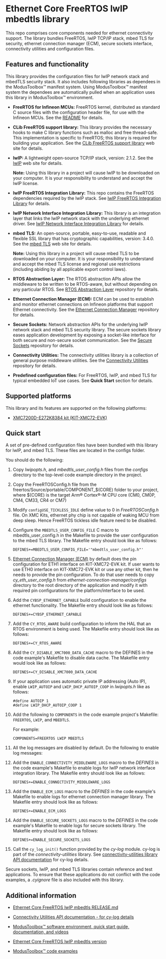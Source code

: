 # Ethernet Core FreeRTOS lwIP mbedtls library

This repo comprises core components needed for ethernet connectivity support. The library bundles FreeRTOS, lwIP TCP/IP stack, mbed TLS for security, ethernet connection manager (ECM), secure sockets interface, connectivity utilities and configuration files.

## Features and functionality

This library provides the configuration files for lwIP network stack and mbedTLS security stack. It also includes following libraries as dependees in the ModusToolbox&trade; manifest system. Using ModusToolbox&trade; manifest system the dependees are automatically pulled when an application uses this library in ModusToolbox&trade; environment.

- **FreeRTOS for Infineon MCUs:** FreeRTOS kernel, distributed as standard C source files with the configuration header file, for use with the Infineon MCUs. See the
[README](https://github.com/Infineon/freertos/blob/master/README.md) for details.

- **CLib FreeRTOS support library:** This library provides the necessary hooks to make C library functions such as malloc and free thread-safe. This implementation is specific to FreeRTOS; this library is required for building your application. See the [CLib FreeRTOS support library](https://github.com/Infineon/clib-support) web site for details.

- **lwIP:** A lightweight open-source TCP/IP stack, version: 2.1.2. See the [lwIP](https://savannah.nongnu.org/projects/lwip/) web site for details.

   **Note:** Using this library in a project will cause lwIP to be downloaded on your computer. It is your responsibility to understand and accept the lwIP license.

- **lwIP FreeRTOS Integration Library:** This repo contains the FreeRTOS dependencies required by the lwIP stack. See [lwIP FreeRTOS Integration Library](https://github.com/Infineon/lwip-freertos-integration) for details.

- **lwIP Network Interface Integration Library:** This library is an integration layer that links the lwIP network stack with the underlying ethernet driver. See [lwIP Network Interface Integration Library](https://github.com/Infineon/lwip-network-interface-integration) for details.

- **mbed TLS:** An open-source, portable, easy-to-use, readable and flexible SSL library that has cryptographic capabilities, version: 3.4.0. See the [mbed TLS](https://tls.mbed.org/) web site for details.

   **Note:** Using this library in a project will cause mbed TLS to be downloaded on your computer. It is your responsibility to understand and accept the mbed TLS license and regional use restrictions (including abiding by all applicable export control laws).

- **RTOS Abstraction Layer:** The RTOS abstraction APIs allow the middleware to be written to be RTOS-aware, but without depending on any particular RTOS. See [RTOS Abstraction Layer](https://github.com/Infineon/abstraction-rtos) repository for details.

- **Ethernet Connection Manager (ECM):** ECM can be used to establish and monitor ethernet connections on Infineon platforms that support Ethernet connectivity. See the [Ethernet Connection Manager](https://github.com/Infineon/ethernet-connection-manager) repository for details.

- **Secure Sockets:** Network abstraction APIs for the underlying lwIP network stack and mbed TLS security library. The secure sockets library eases application development by exposing a socket-like interface for both secure and non-secure socket communication. See the [Secure Sockets](https://github.com/Infineon/secure-sockets) repository for details.

- **Connectivity Utilities:** The connectivity utilities library is a collection of general purpose middleware utilities. See the [Connectivity Utilities](https://github.com/Infineon/connectivity-utilities) repository for details.

- **Predefined configuration files:** For FreeRTOS, lwIP, and mbed TLS for typical embedded IoT use cases. See **Quick Start** section for details.

## Supported platforms

This library and its features are supported on the following platforms:

- [XMC7200D-E272K8384 kit (KIT-XMC72-EVK)](https://www.infineon.com/KIT_XMC72_EVK)

## Quick start
 
A set of pre-defined configuration files have been bundled with this library for lwIP, and mbed TLS. These files are located in the configs folder.

You should do the following:

1. Copy *lwipopts.h*, and *mbedtls_user_config.h* files from the *configs* directory to the top-level code example directory in the project.

2. Copy the FreeRTOSConfig.h file from the freertos/Source/portable/COMPONENT_$(CORE) folder to your project, where $(CORE) is the target Arm® Cortex®-M CPU core (CM0, CM0P, CM4, CM33, CR4 or CM7)

3. Modify `configUSE_TICKLESS_IDLE` define value to 0 in *FreeRTOSConfig.h* file. On XMC Kits, ethernet phy chip is not capable of waking MCU from deep sleep. Hence FreeRTOS tickless idle feature need to be disabled.

4. Configure the `MBEDTLS_USER_CONFIG_FILE` C macro to mbedtls_user_config.h in the Makefile to provide the user configuration to the mbed TLS library. The Makefile entry should look like as follows:
   
    ```
    DEFINES+=MBEDTLS_USER_CONFIG_FILE='"mbedtls_user_config.h"'
    ```
   
5. [Ethernet Connection Manager (ECM)](https://github.com/Infineon/ethernet-connection-manager) by default does the pin configuration for ETH1 interface on KIT-XMC72-EVK kit. If user wants to use ETH0 interface on KIT-XMC72-EVK kit or use any other kit, then he needs to provide the pin configuration. To do that user needs to copy *cy_eth_user_config.h* from *ethernet-connection-manager/configs* directory to the root directory of the application and modify it with required pin configurations for the platform/interface to be used.
   
6. Add the `CYBSP_ETHERNET_CAPABLE` build configuration to enable the ethernet functionality. The Makefile entry should look like as follows:

    ```
    DEFINES+=CYBSP_ETHERNET_CAPABLE
    ```

7. Add the `CY_RTOS_AWARE` build configuration to inform the HAL that an RTOS environment is being used. The Makefile entry should look like as follows:

    ```
    DEFINES+=CY_RTOS_AWARE
    ```

8. Add the `CY_DISABLE_XMC7000_DATA_CACHE` macro to the DEFINES in the code example's Makefile to disable data cache. The Makefile entry would look like as follows:

    ```
    DEFINES+=CY_DISABLE_XMC7000_DATA_CACHE
    ```

9. If your application uses automatic private IP addressing (Auto IP), enable `LWIP_AUTOIP` and `LWIP_DHCP_AUTOIP_COOP` in *lwipopts.h* like as follows:

    ```
    #define AUTOIP 1
    #define LWIP_DHCP_AUTOIP_COOP 1
    ```

10. Add the following to `COMPONENTS` in the code example project's Makefile: `FREERTOS`, `LWIP`, and `MBEDTLS`.

    For example:
    
    ```
    COMPONENTS=FREERTOS LWIP MBEDTLS
    ``` 
11. All the log messages are disabled by default. Do the following to enable log messages:

   1. Add the `ENABLE_CONNECTIVITY_MIDDLEWARE_LOGS` macro to the *DEFINES* in the code example's Makefile to enable logs for lwIP network interface integration library. The Makefile entry should look like as follows:
       ```
       DEFINES+=ENABLE_CONNECTIVITY_MIDDLEWARE_LOGS
       ```

   2. Add the `ENABLE_ECM_LOGS` macro to the *DEFINES* in the code example's Makefile to enable logs for ethernet connection manager library. The Makefile entry should look like as follows:
       ```
       DEFINES+=ENABLE_ECM_LOGS
       ```

   3. Add the `ENABLE_SECURE_SOCKETS_LOGS` macro to the *DEFINES* in the code example's Makefile to enable logs for secure sockets library. The Makefile entry should look like as follows:
       ```
       DEFINES+=ENABLE_SECURE_SOCKETS_LOGS
       ```

   4. Call the `cy_log_init()` function provided by the *cy-log* module. cy-log is part of the *connectivity-utilities* library. See [connectivity-utilities library API documentation](https://cypresssemiconductorco.github.io/connectivity-utilities/api_reference_manual/html/group__logging__utils.html) for cy-log details.

Secure sockets, lwIP, and mbed TLS libraries contain reference and test applications. To ensure that these applications do not conflict with the code examples, a *.cyignore* file is also included with this library.

## Additional information

- [Ethernet Core FreeRTOS lwIP mbedtls RELEASE.md](./RELEASE.md)

- [Connectivity Utilities API documentation - for cy-log details](https://Infineon.github.io/connectivity-utilities/api_reference_manual/html/group__logging__utils.html)

- [ModusToolbox&trade; software environment, quick start guide, documentation, and videos](https://www.cypress.com/products/modustoolbox-software-environment)

- [Ethernet Core FreeRTOS lwIP mbedtls version](./version.xml)

- [ModusToolbox&trade; code examples]( https://github.com/Infineon/Code-Examples-for-ModusToolbox-Software )
